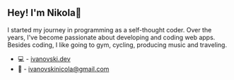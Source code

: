 ## Hey! I'm Nikola👋

I started my journey in programming as a self-thought coder. Over the years, I've become passionate about developing and coding web apps. Besides coding, I like going to gym, cycling, producing music and traveling.

* 💻 - [ivanovski.dev](https://ivanovski.dev)
* 💬 - ivanovskinicola@gmail.com


<!--
**nikola-ivanovski/nikola-ivanovski** is a ✨ _special_ ✨ repository because its `README.md` (this file) appears on your GitHub profile.

Here are some ideas to get you started:

- 🔭 I’m currently working on ...
- 🌱 I’m currently learning ...
- 👯 I’m looking to collaborate on ...
- 🤔 I’m looking for help with ...
- 💬 Ask me about ...
- 📫 How to reach me: ...
- 😄 Pronouns: ...
- ⚡ Fun fact: ...
-->
